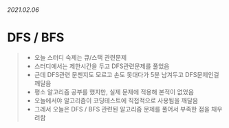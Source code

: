 ###### 2021.02.06

# DFS / BFS

> - 오늘 스터디 숙제는 큐/스택 관련문제
> - 스터디에서는 제한시간을 두고 DFS관련문제를 풀었음
> - 근데 DFS관련 문젠지도 모르고 손도 못대다가 5분 남겨두고 DFS문제인걸 깨달음
> - 평소 알고리즘 공부를 했지만, 실제 문제에 적용해 본적이 없었음
> - 오늘에서야 알고리즘이 코딩테스트에 직접적으로 사용됨을 깨달음
> - 그레서 오늘은 DFS / BFS 관련된 알고리즘 문제를 풀어서 부족한 점을 채우려함